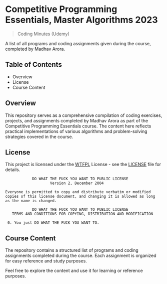 # Competitive Programming Essentials, Master Algorithms 2023

> Coding Minutes (Udemy)

A list of all programs and coding assignments given during the course, completed by Madhav Arora.

## Table of Contents
- Overview
- License
- Course Content

## Overview
This repository serves as a comprehensive compilation of coding exercises, projects, and assignments completed by Madhav Arora as part of the Competitive Programming Essentials course. The content here reflects practical implementations of various algorithms and problem-solving strategies covered in the course.

## License

This project is licensed under the [WTFPL](http://www.wtfpl.net/) License - see the [LICENSE](LICENSE) file for details.

```
            DO WHAT THE FUCK YOU WANT TO PUBLIC LICENSE
                    Version 2, December 2004

Everyone is permitted to copy and distribute verbatim or modified
copies of this license document, and changing it is allowed as long
as the name is changed.

            DO WHAT THE FUCK YOU WANT TO PUBLIC LICENSE
   TERMS AND CONDITIONS FOR COPYING, DISTRIBUTION AND MODIFICATION

 0. You just DO WHAT THE FUCK YOU WANT TO.
```

## Course Content
The repository contains a structured list of programs and coding assignments completed during the course. Each assignment is organized for easy reference and study purposes.

Feel free to explore the content and use it for learning or reference purposes.
